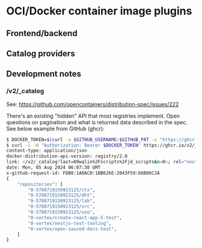 # OCI/Docker container image plugins

## Frontend/backend

## Catalog providers

## Development notes
### /v2/_catalog
See: https://github.com/opencontainers/distribution-spec/issues/222

There's an existing "hidden" API that most registries implement. Open questions on pagination and what is returned data described in the spec. See below example from GitHub (ghcr):

```bash
$ DOCKER_TOKEN=$(curl -u $GITHUB_USERNAME:$GITHUB_PAT -s "https://ghcr.io/token?service=ghcr.io&scope=repository:jonashackt/hello-world:pull" | jq -r .token)
$ curl -i -H "Authorization: Bearer $DOCKER_TOKEN" https://ghcr.io/v2/_catalog
content-type: application/json
docker-distribution-api-version: registry/2.0
link: </v2/_catalog?last=09wqlin%2Fscripts%2Fjd_scripts&n=0>; rel="next"
date: Mon, 05 Aug 2024 06:07:38 GMT
x-github-request-id: FDB8:1A0AC0:1BB626E:2043F59:66B06C2A
{
    "repositories": [
        "0-5788719150923125/ctx",
        "0-5788719150923125/dht",
        "0-5788719150923125/lab",
        "0-5788719150923125/src",
        "0-5788719150923125/uxo",
        "0-vortex/create-react-app-5-test",
        "0-vortex/nestjs-test-tooling",
        "0-vortex/open-sauced-docs-test",
    ]
}
```
